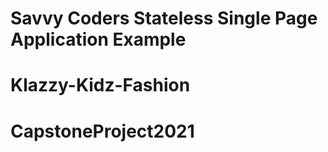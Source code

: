 # Savvy Coders Stateless Single Page Application Example

# Klazzy-Kidz-Fashion
# CapstoneProject2021
